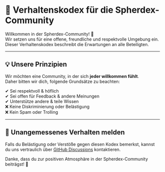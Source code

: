 # 📜 Verhaltenskodex für die Spherdex-Community

Willkommen in der Spherdex-Community! 🎉  
Wir setzen uns für eine offene, freundliche und respektvolle Umgebung ein.  
Dieser Verhaltenskodex beschreibt die Erwartungen an alle Beteiligten.

---

## **💡 Unsere Prinzipien**
Wir möchten eine Community, in der sich **jeder willkommen fühlt**.  
Daher bitten wir dich, folgende Grundsätze zu beachten:

✔ Sei respektvoll & höflich  
✔ Sei offen für Feedback & andere Meinungen  
✔ Unterstütze andere & teile Wissen  
❌ Keine Diskriminierung oder Belästigung  
❌ Kein Spam oder Trolling  

---

## **🚨 Unangemessenes Verhalten melden**
Falls du Belästigung oder Verstöße gegen diesen Kodex bemerkst, kannst du uns vertraulich über [GitHub Discussions](../../discussions) kontaktieren.

Danke, dass du zur positiven Atmosphäre in der Spherdex-Community beiträgst! 💙
